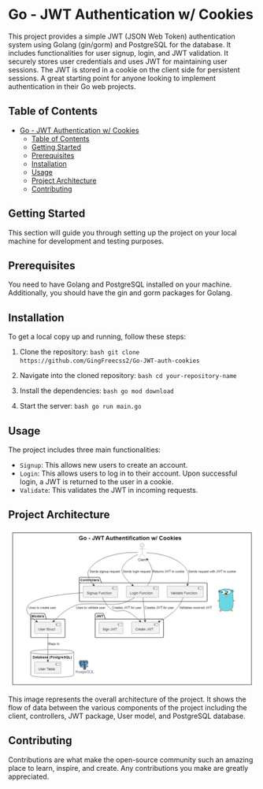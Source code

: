 # Go - JWT Authentication w/ Cookies
This project provides a simple JWT (JSON Web Token) authentication system using Golang (gin/gorm) and PostgreSQL for the database. It includes functionalities for user signup, login, and JWT validation. It securely stores user credentials and uses JWT for maintaining user sessions. The JWT is stored in a cookie on the client side for persistent sessions. A great starting point for anyone looking to implement authentication in their Go web projects.

## Table of Contents

- [Go - JWT Authentication w/ Cookies](#go---jwt-authentication-w-cookies)
  - [Table of Contents](#table-of-contents)
  - [Getting Started](#getting-started)
  - [Prerequisites](#prerequisites)
  - [Installation](#installation)
  - [Usage](#usage)
  - [Project Architecture](#project-architecture)
  - [Contributing](#contributing)

## Getting Started

This section will guide you through setting up the project on your local machine for development and testing purposes.

## Prerequisites

You need to have Golang and PostgreSQL installed on your machine. Additionally, you should have the gin and gorm packages for Golang.

## Installation

To get a local copy up and running, follow these steps:

1. Clone the repository:
`bash git clone https://github.com/GingFreecss2/Go-JWT-auth-cookies`

2. Navigate into the cloned repository:
`bash cd your-repository-name`

3. Install the dependencies:
`bash go mod download`

4. Start the server:
`bash go run main.go`


## Usage

The project includes three main functionalities:

- `Signup`: This allows new users to create an account.
- `Login`: This allows users to log in to their account. Upon successful login, a JWT is returned to the user in a cookie.
- `Validate`: This validates the JWT in incoming requests.

## Project Architecture

![Project Architecture](/img/go_jwt_auth_cookies.png)

This image represents the overall architecture of the project. It shows the flow of data between the various components of the project including the client, controllers, JWT package, User model, and PostgreSQL database.

## Contributing

Contributions are what make the open-source community such an amazing place to learn, inspire, and create. Any contributions you make are greatly appreciated.
